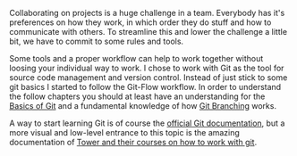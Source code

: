 Collaborating on projects is a huge challenge in a team. Everybody has it's preferences on how they work, in which order they do stuff and how to communicate with others. To streamline this and lower the challenge a little bit, we have to commit to some rules and tools.

Some tools and a proper workflow can help to work together without loosing your individual way to work. I chose to work with Git as the tool for source code management and version control. Instead of just stick to some git basics I started to follow the Git-Flow workflow. In order to understand the follow chapters you should at least have an understanding for the [Basics of Git](http://www.git-tower.com/learn/ebook/command-line/basics/basic-workflow#start) and a fundamental knowledge of how [Git Branching](http://www.git-tower.com/learn/ebook/command-line/branching-merging/branching-can-change-your-life#start) works.

A way to start learning Git is of course the [official Git documentation](http://git-scm.com/doc), but a more visual and low-level entrance to this topic is the amazing documentation of [Tower and their courses on how to work with git](http://www.git-tower.com/learn/).

